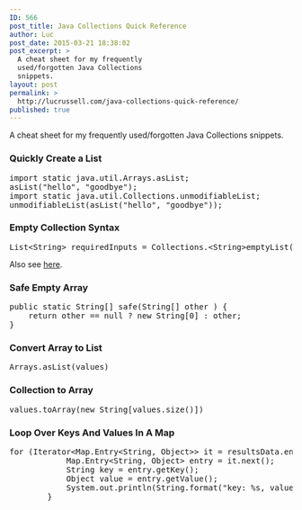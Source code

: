 ```yaml
---
ID: 566
post_title: Java Collections Quick Reference
author: Luc
post_date: 2015-03-21 18:38:02
post_excerpt: >
  A cheat sheet for my frequently
  used/forgotten Java Collections
  snippets.
layout: post
permalink: >
  http://lucrussell.com/java-collections-quick-reference/
published: true
---
```

A cheat sheet for my frequently used/forgotten Java Collections snippets.
<h3>Quickly Create a List</h3>
<pre class="lang:java decode:true ">import static java.util.Arrays.asList;
asList("hello", "goodbye");
import static java.util.Collections.unmodifiableList;
unmodifiableList(asList("hello", "goodbye"));
</pre>
<h3>Empty Collection Syntax</h3>
<pre class="lang:java decode:true ">List&lt;String&gt; requiredInputs = Collections.&lt;String&gt;emptyList();
</pre>
Also see <a title="StackOverflow" href="http://stackoverflow.com/questions/5552258/collections-emptylist-vs-new-instance" target="_blank">here</a>.
<h3>Safe Empty Array</h3>
<pre class="lang:java decode:true ">public static String[] safe(String[] other ) {
    return other == null ? new String[0] : other;
}</pre>
<h3>Convert Array to List</h3>
<pre class="lang:java decode:true ">Arrays.asList(values)
</pre>
<h3>Collection to Array</h3>
<pre class="lang:java decode:true ">values.toArray(new String[values.size()])
</pre>
<h3>Loop Over Keys And Values In A Map</h3>
<pre class="lang:java decode:true ">for (Iterator&lt;Map.Entry&lt;String, Object&gt;&gt; it = resultsData.entrySet().iterator(); it.hasNext();) {
            Map.Entry&lt;String, Object&gt; entry = it.next();
            String key = entry.getKey();
            Object value = entry.getValue();
            System.out.println(String.format("key: %s, value: %s", key, value));
        }</pre>